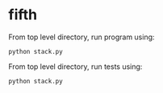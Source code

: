 # fifth

From top level directory, run program using:

```
python stack.py
```

From top level directory, run tests using:

```
python stack.py
```
